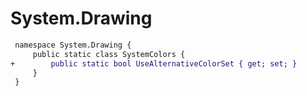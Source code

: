 # System.Drawing

``` diff
 namespace System.Drawing {
     public static class SystemColors {
+        public static bool UseAlternativeColorSet { get; set; }
     }
 }
```
